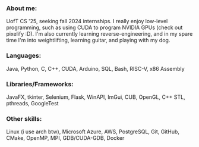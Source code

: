 ### About me:
UofT CS '25, seeking fall 2024 internships. I really enjoy low-level programming, such as using CUDA to program NVIDIA GPUs (check out pixelify :D). I'm also currently learning reverse-engineering, and in my spare time I'm into weightlifting, learning guitar, and playing with my dog.
### Languages: 
Java, Python, C, C++, CUDA, Arduino, SQL, Bash, RISC-V, x86 Assembly
### Libraries/Frameworks: 
JavaFX, tkinter, Selenium, Flask, WinAPI, ImGui, CUB, OpenGL, C++ STL, pthreads, GoogleTest
### Other skills: 
Linux (i use arch btw), Microsoft Azure, AWS, PostgreSQL, Git, GitHub, CMake, OpenMP, MPI, GDB/CUDA-GDB, Docker

